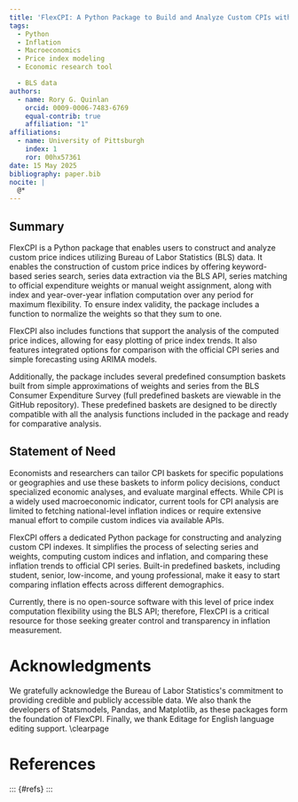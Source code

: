 ```yaml
---
title: 'FlexCPI: A Python Package to Build and Analyze Custom CPIs with BLS Data'
tags:
  - Python 
  - Inflation
  - Macroeconomics
  - Price index modeling
  - Economic research tool

  - BLS data
authors:
  - name: Rory G. Quinlan
    orcid: 0009-0006-7483-6769
    equal-contrib: true
    affiliation: "1"
affiliations:
  - name: University of Pittsburgh
    index: 1
    ror: 00hx57361
date: 15 May 2025
bibliography: paper.bib
nocite: |
  @*
---
```



## Summary


FlexCPI is a Python package that enables users to construct and analyze custom price indices utilizing Bureau of Labor Statistics (BLS) data. It enables the construction of custom price indices by offering keyword-based series search, series data extraction via the BLS API, series matching to official expenditure weights or manual weight assignment, along with index and year-over-year inflation computation over any period for maximum flexibility. To ensure index validity, the package includes a function to normalize the weights so that they sum to one.

FlexCPI also includes functions that support the analysis of the computed price indices, allowing for easy plotting of price index trends. It also features integrated options for comparison with the official CPI series and simple forecasting using ARIMA models.

Additionally, the package includes several predefined consumption baskets built from simple approximations of weights and series from the BLS Consumer Expenditure Survey (full predefined baskets are viewable in the GitHub repository). These predefined baskets are designed to be directly compatible with all the analysis functions included in the package and ready for comparative analysis.


## Statement of Need

Economists and researchers can tailor CPI baskets for specific populations or geographies and use these baskets to inform policy decisions, conduct specialized economic analyses, and evaluate marginal effects. While CPI is a widely used macroeconomic indicator, current tools for CPI analysis are limited to fetching national-level inflation indices or require extensive manual effort to compile custom indices via available APIs. 

FlexCPI offers a dedicated Python package for constructing and analyzing custom CPI indexes. It simplifies the process of selecting series and weights, computing custom indices and inflation, and comparing these inflation trends to official CPI series. Built-in predefined baskets, including student, senior, low-income, and young professional, make it easy to start comparing inflation effects across different demographics. 

Currently, there is no open-source software with this level of price index computation flexibility using the BLS API; therefore, FlexCPI is a critical resource for those seeking greater control and transparency in inflation measurement.




# Acknowledgments

We gratefully acknowledge the Bureau of Labor Statistics's commitment to providing credible and publicly accessible data. We also thank the developers of Statsmodels, Pandas, and Matplotlib, as these packages form the foundation of FlexCPI. Finally, we thank Editage for English language editing support.
\clearpage

# References
::: {#refs}
:::

